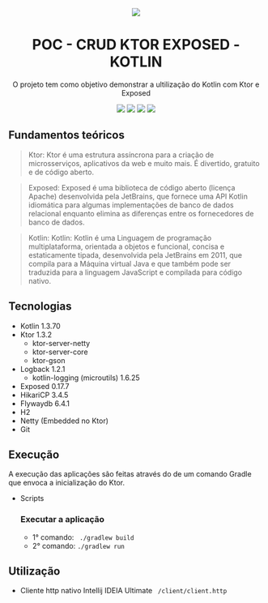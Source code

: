<div align="center">

![](https://img.shields.io/badge/Status-Em%20Desenvolvimento-orange)
</div>

<div align="center">

# POC - CRUD KTOR EXPOSED - KOTLIN
O projeto tem como objetivo demonstrar a ultilização do Kotlin com Ktor e Exposed

![](https://img.shields.io/badge/Autor-Wesley%20Oliveira%20Santos-brightgreen)
![](https://img.shields.io/badge/Language-Kotlin-brightgreen)
![](https://img.shields.io/badge/Framework-Ktor-brightgreen)
![](https://img.shields.io/badge/ORM-Exposed-brightgreen)

</div> 

## Fundamentos teóricos

> Ktor: Ktor é uma estrutura assíncrona para a criação de microsserviços, aplicativos da web e muito mais. É divertido, gratuito e de código aberto.

> Exposed: Exposed é uma biblioteca de código aberto (licença Apache) desenvolvida pela JetBrains, que fornece uma API Kotlin idiomática para algumas implementações de banco de dados relacional enquanto elimina as diferenças entre os fornecedores de banco de dados.

> Kotlin: Kotlin: Kotlin é uma Linguagem de programação multiplataforma, orientada a objetos e funcional, concisa e estaticamente tipada, desenvolvida pela JetBrains em 2011, que compila para a Máquina virtual Java e que também pode ser traduzida para a linguagem JavaScript e compilada para código nativo.

## Tecnologias
- Kotlin 1.3.70
- Ktor 1.3.2
  - ktor-server-netty
  - ktor-server-core
  - ktor-gson
- Logback 1.2.1
  - kotlin-logging (microutils) 1.6.25
- Exposed 0.17.7
- HikariCP 3.4.5
- Flywaydb 6.4.1
- H2
- Netty (Embedded no Ktor)
- Git

## Execução

A execução das aplicações são feitas através do de um comando Gradle que envoca a inicialização do Ktor.

- Scripts
  ### Executar a aplicação
  - 1° comando: ``` ./gradlew build```
  - 2° comando: ```./gradlew run```

## Utilização
- Cliente http nativo Intellij IDEIA Ultimate
  ``` /client/client.http```
    
